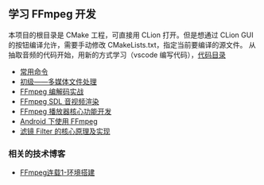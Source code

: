## 学习 FFmpeg 开发

本项目的根目录是 CMake 工程，可直接用 CLion 打开。但是想通过 CLion GUI 的按钮编译允许，需要手动修改 CMakeLists.txt，指定当前要编译的源文件。
从抽取音频的代码开始，用新的方式学习（vscode 编写代码），[代码目录](./basic/v2)

- [常用命令](./docs/common_command/readme.md)
- [初级——多媒体文件处理](./docs/basic.md)
- [FFmpeg 编解码实战](./docs/encode_decode/readme.md)
- [FFmpeg SDL 音视频渲染](./docs/SDL/readme.md)
- [FFmpeg 播放器核心功能开发](./docs/player_core/readme.md)
- [Android 下使用 FFmpeg](./docs/using_in_android/readme.md)
- [滤镜 Filter 的核心原理及实现](./docs/filter/readme.md)

### 相关的技术博客

- [FFmpeg连载1-环境搭建](https://juejin.cn/post/7088722660108009508)
